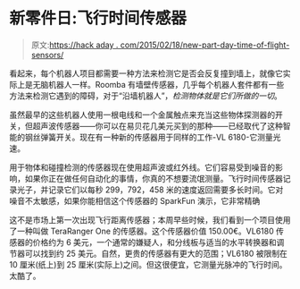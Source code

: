 # 新零件日:飞行时间传感器

> 原文:[https://hack aday . com/2015/02/18/new-part-day-time-of-flight-sensors/](https://hackaday.com/2015/02/18/new-part-day-time-of-flight-sensors/)

看起来，每个机器人项目都需要一种方法来检测它是否会反复撞到墙上，就像它实际上是无脑机器人一样。Roomba 有墙壁传感器，几乎每个机器人套件都有一些方法来检测它遇到的障碍，对于“沿墙机器人”，*检测物体就是它们所做的一切*。

虽然最早的这些机器人使用一根电线和一个金属触点来充当这些物体探测器的开关，但超声波传感器——你可以在易贝花几美元买到的那种——已经取代了这种智能的钢丝弹簧开关。现在有一种新的传感器用于同样的工作-VL 6180-它测量光速。

用于物体和碰撞检测的传感器现在使用超声波或红外线。它们容易受到噪音的影响，如果你正在做任何自动化的事情，你真的不想要流氓测量。飞行时间传感器记录光子，并记录它们以每秒 299，792，458 米的速度返回需要多长时间。它对噪音不太敏感，如果你能相信这个传感器的 SparkFun 演示，它非常精确

这不是市场上第一次出现飞行距离传感器；本周早些时候，我们看到一个项目使用了一种叫做 TeraRanger One 的传感器。这个传感器价值 150.00€。VL6180 传感器的价格约为 6 美元，一个通常的嫌疑人，和分线板与适当的水平转换器和调节器可以找到约 25 美元。自然，更贵的传感器有更大的范围；VL6180 被限制在 10 厘米(纸上)到 25 厘米(实际上)之间。但这很便宜，它测量光脉冲的飞行时间。太酷了。